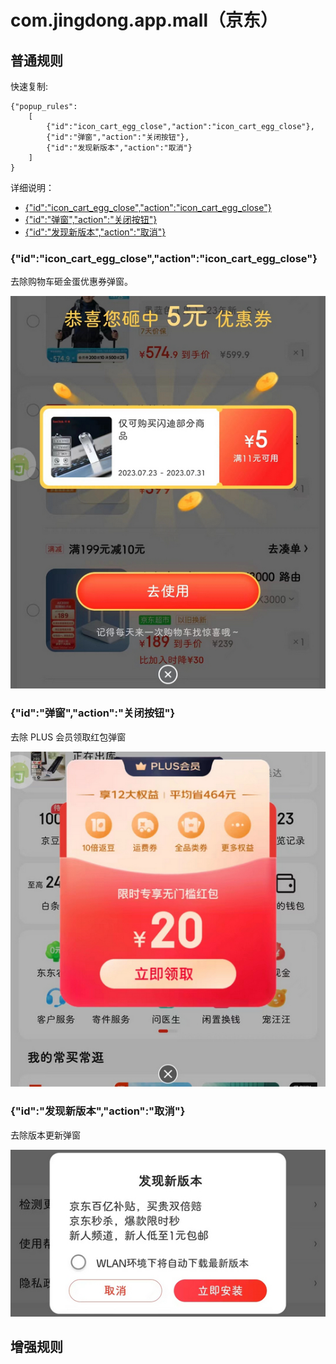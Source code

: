# com.jingdong.app.mall（京东）

## 普通规则

快速复制:
```
{"popup_rules":
    [
        {"id":"icon_cart_egg_close","action":"icon_cart_egg_close"},
        {"id":"弹窗","action":"关闭按钮"},
        {"id":"发现新版本","action":"取消"}
    ]
}
```
详细说明：
- [{"id":"icon_cart_egg_close","action":"icon_cart_egg_close"}](#idicon_cart_egg_closeactionicon_cart_egg_close)
- [{"id":"弹窗","action":"关闭按钮"}](#id弹窗action关闭按钮)
- [{"id":"发现新版本","action":"取消"}](#id发现新版本action取消)

### {"id":"icon_cart_egg_close","action":"icon_cart_egg_close"}
去除购物车砸金蛋优惠券弹窗。

![](./assets/icon_cart_egg_close.jpg)

### {"id":"弹窗","action":"关闭按钮"}
去除 PLUS 会员领取红包弹窗

![](./assets/PLUS%20会员领取红包弹窗.jpg)

### {"id":"发现新版本","action":"取消"}
去除版本更新弹窗

![](./assets/版本更新弹窗.jpg)

## 增强规则

